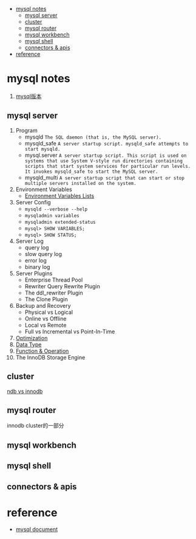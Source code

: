 - [mysql notes](#mysql-notes)
  - [mysql server](#mysql-server)
  - [cluster](#cluster)
  - [mysql router](#mysql-router)
  - [mysql workbench](#mysql-workbench)
  - [mysql shell](#mysql-shell)
  - [connectors & apis](#connectors--apis)
- [reference](#reference)

# mysql notes
1. [mysql版本](https://blog.csdn.net/liang_0609/article/details/77334959)

## mysql server
1. Program
   - mysqld `The SQL daemon (that is, the MySQL server).`
   - mysqld_safe  `A server startup script. mysqld_safe attempts to start mysqld.`
   - mysql.server   `A server startup script. This script is used on systems that use System V-style run directories containing scripts that start system services for particular run levels. It invokes mysqld_safe to start the MySQL server.`
   - mysqld_multi  `A server startup script that can start or stop multiple servers installed on the system.`
2. Environment Variables
   - [Environment Variables Lists](https://dev.mysql.com/doc/refman/8.0/en/environment-variables.html)
3. Server Config
   - `mysqld --verbose --help`
   - `mysqladmin variables`
   - `mysqladmin extended-status`
   - `mysql> SHOW VARIABLES;`
   - `mysql> SHOW STATUS;`
4. Server Log
   - query log
   - slow query log
   - error log
   - binary log
5. Server Plugins
   - Enterprise Thread Pool
   - Rewriter Query Rewrite Plugin
   - The ddl_rewriter Plugin
   - The Clone Plugin
6. Backup and Recovery
   - Physical vs Logical
   - Online vs Offline
   - Local vs Remote
   - Full vs Incremental vs Point-In-Time
7. [Optimization](https://dev.mysql.com/doc/refman/8.0/en/optimization.html)
8. [Data Type](https://dev.mysql.com/doc/refman/8.0/en/data-types.html)
9. [Function & Operation](https://dev.mysql.com/doc/refman/8.0/en/func-op-summary-ref.html)
10. The InnoDB Storage Engine

## cluster
[ndb vs innodb](https://dev.mysql.com/doc/mysql-cluster-excerpt/5.7/en/mysql-cluster-ndb-innodb-engines.html)

## mysql router
innodb cluster的一部分

## mysql workbench

## mysql shell

## connectors & apis

# reference

- [mysql document](https://dev.mysql.com/doc/)
